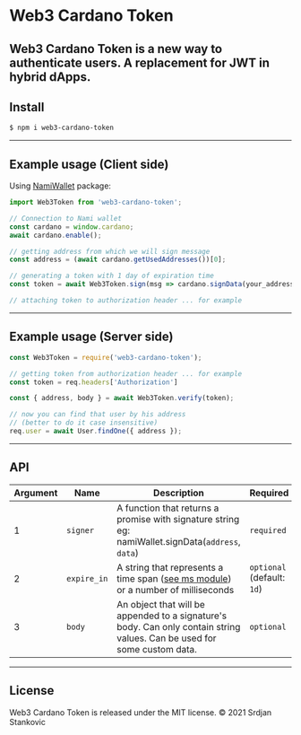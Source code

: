 # Web3 Cardano Token

Web3 Cardano Token is a new way to authenticate users. A replacement for JWT in hybrid dApps.
---
## Install

```bash
$ npm i web3-cardano-token
```
---

## Example usage (Client side)

Using [NamiWallet](https://namiwallet.io/) package:

```js
import Web3Token from 'web3-cardano-token';

// Connection to Nami wallet
const cardano = window.cardano;
await cardano.enable();

// getting address from which we will sign message
const address = (await cardano.getUsedAddresses())[0];

// generating a token with 1 day of expiration time
const token = await Web3Token.sign(msg => cardano.signData(your_address, toHex(msg)), '1d');

// attaching token to authorization header ... for example
```
---

## Example usage (Server side)
```js
const Web3Token = require('web3-cardano-token');

// getting token from authorization header ... for example
const token = req.headers['Authorization']

const { address, body } = await Web3Token.verify(token);

// now you can find that user by his address
// (better to do it case insensitive)
req.user = await User.findOne({ address });
```

---
## API

Argument | Name | Description | Required | Example
--- | --- | --- | --- | ---
1 | `signer` | A function that returns a promise with signature string eg: namiWallet.signData(`address`, `data`) | `required` | `(body) => namiWallet.signData(addr1e2..0c, body)`
2 | `expire_in` | A string that represents a time span ([see ms module](https://github.com/vercel/ms)) or a number of milliseconds | `optional` (default: `1d`) | `1 day`
3 | `body` | An object that will be appended to a signature's body. Can only contain string values. Can be used for some custom data. | `optional` | `{ 'Custom-data': 'some custom data' }`

---

## License
Web3 Cardano Token is released under the MIT license. © 2021 Srdjan Stankovic
